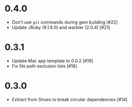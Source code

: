 # 0.4.0

* Don't use `git` commands during gem building [#22]
* Update JRuby (9.1.6.0) and warbler (2.0.4) [#21]

# 0.3.1

* Update Mac app template to 0.0.2 [#19]
* Fix file path exclusion lists [#18]

# 0.3.0

* Extract from Shoes to break circular dependencies [#14]
